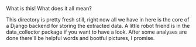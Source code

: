 What is this! What does it all mean? 

This directory is pretty fresh still, right now all we have in here is the core of a Django backend for storing the extracted data. A little robot friend is in the data_collector package if you want to have a look. After some analyses are done there'll be helpful words and bootful pictures, I promise. 

